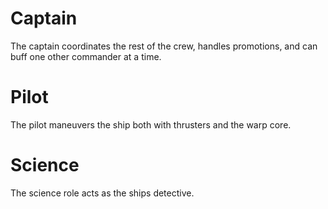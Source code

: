 # Captain
The captain coordinates the rest of the crew, handles promotions, and can buff one other commander at a time.

# Pilot
The pilot maneuvers the ship both with thrusters and the warp core.

# Science
The science role acts as the ships detective.